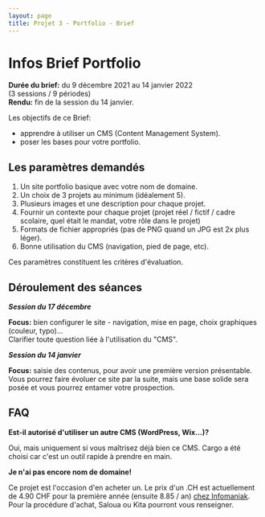 ```yaml
---
layout: page
title: Projet 3 - Portfolio - Brief
---
```



# Infos Brief Portfolio

**Durée du brief:** du 9 décembre 2021 au 14 janvier 2022  
(3 sessions / 9 périodes)  
**Rendu:** fin de la session du 14 janvier.

Les objectifs de ce Brief:
- apprendre à utiliser un CMS (Content Management System).
- poser les bases pour votre portfolio.

## Les paramètres demandés

1. Un site portfolio basique avec votre nom de domaine.
2. Un choix de 3 projets au minimum (idéalement 5).
3. Plusieurs images et une description pour chaque projet.
4. Fournir un contexte pour chaque projet (projet réel / fictif / cadre scolaire, quel était le mandat, votre rôle dans le projet)
5. Formats de fichier appropriés (pas de PNG quand un JPG est 2x plus léger).
6. Bonne utilisation du CMS (navigation, pied de page, etc).

Ces paramètres constituent les critères d'évaluation.

## Déroulement des séances

***Session du 17 décembre***

**Focus:** bien configurer le site - navigation, mise en page, choix graphiques (couleur, typo)...  
Clarifier toute question liée à l'utilisation du "CMS".

***Session du 14 janvier***

**Focus:** saisie des contenus, pour avoir une première version présentable.  
Vous pourrez faire évoluer ce site par la suite, mais une base solide sera posée et vous pourrez entamer votre prospection.


## FAQ

**Est-il autorisé d'utiliser un autre CMS (WordPress, Wix...)?**

Oui, mais uniquement si vous maîtrisez déjà bien ce CMS. Cargo a été choisi car c'est un outil rapide à prendre en main.

**Je n'ai pas encore nom de domaine!**

Ce projet est l'occasion d'en acheter un. Le prix d'un .CH est actuellement de 4.90 CHF pour la première année (ensuite 8.85 / an) [chez Infomaniak](https://www.infomaniak.com/fr/domaines/tarifs#category1). Pour la procédure d'achat, Saloua ou Kita pourront vous renseigner.